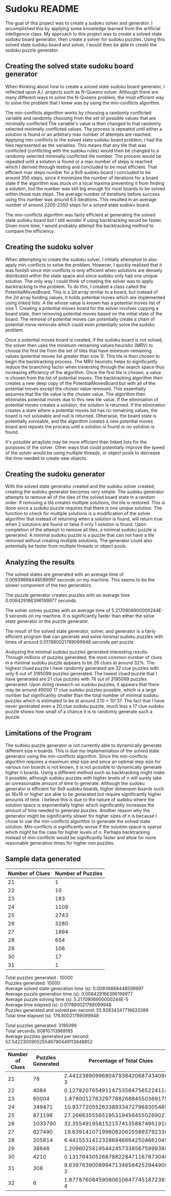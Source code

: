 # Sudoku README

The goal of this project was to create a sudoku solver and generator. I accomplished this by applying some knowledge learned from the artificial intelligence class. My approach to this project was to create a solved state sudoku board generator, then create a solver for sudoku puzzles. Using this solved state sudoku board and solver, I would then be able to create the sudoku puzzle generator. 


## Creating the solved state sudoku board generator

When thinking about how to create a solved state sudoku board generator, I reflected upon A.I. projects such as N-Queens solver. Although there are many different ways to solve the N-Queens problem, the most efficient way to solve the problem that I knew was by using the min-conflicts algorithm. 

The min-conflicts algorithm works by choosing a randomly conflicted variable and randomly choosing from the set of possible values that are minimally conflicted.The variable's value is then changed to that randomly selected minimally conflicted values. The process is repeated until either a solution is found or an arbitrary max number of attempts are reached. Applying min-conflicts to the solved state sudoku board problem, I had the tiles represented as the variables. This means that any tile that was conflicted (conflicting with the sudoku rules) would then be changed to a randomly selected minimally conflicted tile number. The process would be repeated until a solution is found or a max number of steps is reached which I derived through testing and concluded to be most efficient. That efficient max steps number for a 9x9 sudoku board I concluded to be around 350 steps, since it minimizes the number of iterations for a board state if the algorithm was stuck on a local maxima preventing it from finding a solution, but the number was still big enough for most boards to be solved within those max steps. The average number of iterations before success using this number was around 6.5 iterations. This resulted in an average number of around 2200-2350 steps for a solved state sudoku board.

The min-conflicts algorithm was fairly efficient at generating the solved state sudoku board but I still wonder if using backtracking would be faster. Given more time, I would probably attempt the backtracking method to compare the efficiency.


## Creating the sudoku solver

When attempting to create the sudoku solver, I initially attempted to also apply min-conflicts to solve the problem. However, I quickly realized that it was foolish since min-conflicts is only efficient when solutions are densely distributed within the state space and since sudoku only had one unique solution. The only way I could think of creating the solver was to apply backtracking to the problem. To do this, I created a class called the PotentialMovesBoard. This is a 2d array similar to a board, but instead of the 2d array holding values, it holds potential moves which are implemented using linked lists. A tile whose value is known has a potential moves list of size 1. Creating a potential moves board for the solver involves copying a board state, then removing potential moves based on the initial state of the board. The removal of potential moves can potentially create a chain of potential move removals which could even potentially solve the sudoku problem.

Once a potential moves board is created, if the sudoku board is not solved, the solver then uses the minimum-remaining values heuristic (MRV) to choose the first tile from the set of tiles that have minimum-remaining values (potential moves list greater than size 1). This tile is then chosen to begin the backtracking process. The MRV heuristic helps to significantly reduce the branching factor when traversing through the search space thus increasing efficiency of the algorithm. Once the first tile is chosen, a value is chosen from the list of potential moves. The backtracking algorithm then creates a new deep copy of the PotentialMovesBoard but with all of the potential moves except the chosen value removed. This essentially assumes that the tile value is the chosen value. The algorithm then eliminates potential moves due to this new tile value. If the eliminiation of potential moves creates a solution, the solution is returned. If the elimination creates a state where a potential moves list has no remaining values, the board is not solveable and null is returned. Otherwise, the board state is potentially solveable, and the algorithm creates a new potential moves board and repeats the process until a solution is found or no solution is found.

It's possible arraylists may be more efficient than linked lists for the purposes of the solver. Other ways that could potentially improve the speed of the solver would be using multiple threads, or object pools to decrease the time needed to create new objects.


## Creating the sudoku generator

With the solved state generator created and the sudoku solver created, creating the sudoku generator becomes very simple. The sudoku generator attempts to remove all of the tiles of the solved board state in a random order. If removing a tile creates multiple solutions, the tile is restored. This is done since a sudoku puzzle requires that there is one unique solution. The function to check for multiple solutions is a modification of the solver algorithm that instead of returning when a solution is found, will return true when 2 solutions are found or false if only 1 solution is found. Upon completion of the attempt to remove all tiles, a minimal sudoku 
puzzle is generated. A minimal sudoku puzzle is a puzzle that can not have a tile removed without creating multiple solutions. The generator could also potentially be faster from multiple threads or object pools.


## Analyzing the results

The solved states are generated with an average time of 0.00939868448599997 seconds on my machine. This seems to be the slower component of the two generators.

The puzzle generator creates puzzles with an average time 0.008429166396199977 seconds.

The solver solves puzzles with an average time of 5.2170906900000244E-5 seconds on my machine. It is significantly faster than either the solve state generator or the puzzle generator.

The result of the solved state generator, solver, and generator is a fairly efficient program that can generate and solve minimal sudoku puzzles with times of around 0.017880021789099948 seconds per puzzle. 

Analyzing the minimal sudoku puzzles generated interesting results. Through millions of puzzles generated, the most common number of clues in a minimal sudoku puzzle appears to be 26 clues at around 32%. The highest clued puzzle I have randomly generated are 32 clue puzzles with only 6 out of 3195099 puzzles generated. The lowest clued puzzle that I have generated are 21 clue puzzles with 78 out of 3195099 puzzles generated. Upon doing research on sudoku puzzles, it appears that there may be around 49000 17 clue sudoku puzzles possible, which is a large number but significantly smaller than the total number of minimal sudoku puzzles which is estimated to be at around 3.10 × 10^37. The fact that I have never generated even a 20 clue sudoku puzzle, much less a 17 clue sudoku puzzle shows how small of a chance it is to randomly generate such a puzzle.


## Limitations of the Program

The sudoku puzzle generator is not currently able to dynamically generate different size n boards. This is due my implementation of the solved state generator using the min-conflicts algorithm. Since the min-conflicts algorithm requires a maximum step size and since an optimal step size for various nxn boards is not known, it is not possible to dynamically generate higher n boards. Using a different method such as backtracking might make it possible, although sudoku puzzles with higher levels of n will surely take an unreasonable amount of time to generate.
Although the sudoku generator is efficient for 9x9 sudoku boards, higher dimension boards such as 16x16 or higher are able to be generated but require significantly higher amounts of time. I believe this is due to the nature of sudoku where the solution space is exponentially higher which significantly increases the amount of time needed to generate puzzles. Another reason why the generator might be significantly slower for higher sizes of n is because I chose to use the min-conflicts algorithm to generate the solved state solution. Min-conflicts is significantly worse if the solution space is sparse which might be the case for higher levels of n. Perhaps backtracking instead of min-conflicts would be significantly faster and allow for more reasonable generation times for higher nxn puzzles.


## Sample data generated

| Number of Clues | Number of Puzzles |
|-----------------|-------------------|
| 21              | 1                 |
| 22              | 10                |
| 23              | 183               |
| 24              | 1109              |
| 25              | 2743              |
| 26              | 3280              |
| 27              | 1894              |
| 28              | 654               |
| 29              | 108               |
| 30              | 17                |
| 31              | 1                 |

Total puzzles generated : 10000  
Puzzles generated: 10000  
Average solved state generation time (s): 0.00939868448599997  
Average puzzle generation time (s): 0.008429166396199977  
Average puzzle solving time (s): 5.2170906900000244E-5  
Average time elapsed (s): 0.017880021789099948  
Puzzles generated and solved per second: 55.92834347716633389  
Total time elapsed (s): 178.80021789099948  

Total puzzles generated: 3195099  
Total seconds: 60810.113969185  
Average puzzles generated per second: 52.542230090525546790449113848852  

| Number of Clues | Puzzles Generated | Percentage of Total Clues            |
|-----------------|-------------------|--------------------------------------|
| 21              | 78                | 2.4412389099680479384206874340983e-3 |
| 22              | 4084              | 0.127820765491147535647565224114     |
| 23              | 60004             | 1.878001276329778826884550369175     |
| 24              | 349471            | 10.937720552633893347279693054894    |
| 25              | 871196            | 27.266635556519531945645502690214    |
| 26              | 1033790           | 32.355491958152157413588749519185    |
| 27              | 627490            | 19.639141071998082062558937923363    |
| 28              | 205814            | 6.441553141232869466642504661045     |
| 29              | 38648             | 1.209602581954424573385675999398     |
| 30              | 4210              | 0.131764305268788228471167873046     |
| 31              | 308               | 9.6397639008994713465842529449009e-3 |
| 32              | 6                 | 1.8778760845908061064774518723833e-4 |



